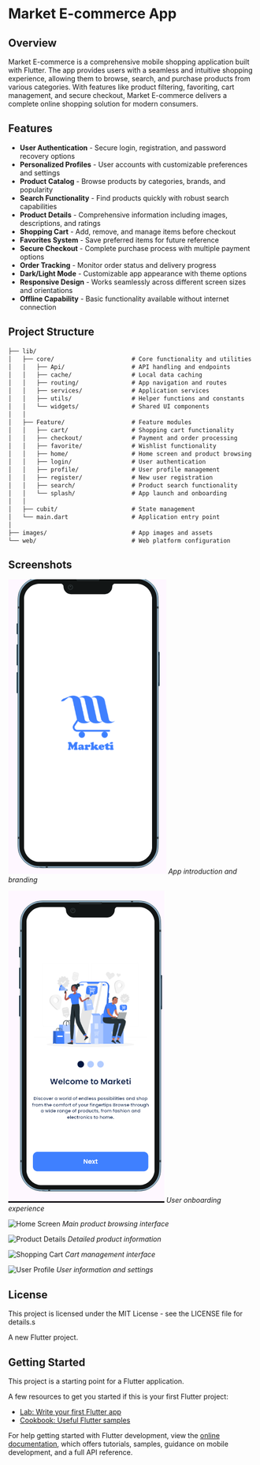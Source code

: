 # Market E-commerce App

## Overview

Market E-commerce is a comprehensive mobile shopping application built with Flutter. The app provides users with a seamless and intuitive shopping experience, allowing them to browse, search, and purchase products from various categories. With features like product filtering, favoriting, cart management, and secure checkout, Market E-commerce delivers a complete online shopping solution for modern consumers.

## Features

- **User Authentication** - Secure login, registration, and password recovery options
- **Personalized Profiles** - User accounts with customizable preferences and settings
- **Product Catalog** - Browse products by categories, brands, and popularity
- **Search Functionality** - Find products quickly with robust search capabilities
- **Product Details** - Comprehensive information including images, descriptions, and ratings
- **Shopping Cart** - Add, remove, and manage items before checkout
- **Favorites System** - Save preferred items for future reference
- **Secure Checkout** - Complete purchase process with multiple payment options
- **Order Tracking** - Monitor order status and delivery progress
- **Dark/Light Mode** - Customizable app appearance with theme options
- **Responsive Design** - Works seamlessly across different screen sizes and orientations
- **Offline Capability** - Basic functionality available without internet connection

## Project Structure

```
├── lib/
│   ├── core/                      # Core functionality and utilities
│   │   ├── Api/                   # API handling and endpoints
│   │   ├── cache/                 # Local data caching
│   │   ├── routing/               # App navigation and routes
│   │   ├── services/              # Application services
│   │   ├── utils/                 # Helper functions and constants
│   │   └── widgets/               # Shared UI components
│   │
│   ├── Feature/                   # Feature modules
│   │   ├── cart/                  # Shopping cart functionality
│   │   ├── checkout/              # Payment and order processing
│   │   ├── favorite/              # Wishlist functionality
│   │   ├── home/                  # Home screen and product browsing
│   │   ├── login/                 # User authentication
│   │   ├── profile/               # User profile management
│   │   ├── register/              # New user registration
│   │   ├── search/                # Product search functionality
│   │   └── splash/                # App launch and onboarding
│   │
│   ├── cubit/                     # State management
│   └── main.dart                  # Application entry point
│
├── images/                        # App images and assets
└── web/                           # Web platform configuration
```

## Screenshots

![Splash Screen](screenshots/splash_screen.png)
_App introduction and branding_

![Onboarding](screenshots/onboarding.png)
_User onboarding experience_

![Home Screen](screenshots/home_screen.png)
_Main product browsing interface_

![Product Details](screenshots/product_details.png)
_Detailed product information_

![Shopping Cart](screenshots/shopping_cart.png)
_Cart management interface_

![User Profile](screenshots/user_profile.png)
_User information and settings_

## License

This project is licensed under the MIT License - see the LICENSE file for details.s

A new Flutter project.

## Getting Started

This project is a starting point for a Flutter application.

A few resources to get you started if this is your first Flutter project:

- [Lab: Write your first Flutter app](https://docs.flutter.dev/get-started/codelab)
- [Cookbook: Useful Flutter samples](https://docs.flutter.dev/cookbook)

For help getting started with Flutter development, view the
[online documentation](https://docs.flutter.dev/), which offers tutorials,
samples, guidance on mobile development, and a full API reference.
